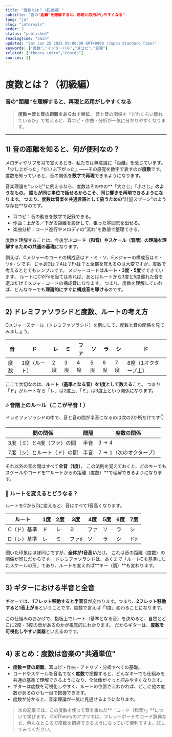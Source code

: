 ```yaml
---
title: "度数とは？（初級編）"
subtitle: "音の"距離"を理解すると、再現と応用がしやすくなる"
lang: "ja"
slug: "intervals"
order: 2
status: "published"
readingTime: "5min"
updated: "Sat Jan 25 2025 09:00:00 GMT+0900 (Japan Standard Time)"
keywords: ["度数","インターバル","耳コピ","音程"]
related: ["theory-intro","chords"]
sources: []
---
```



# 度数とは？（初級編）

### 音の"距離"を理解すると、再現と応用がしやすくなる

> **度数＝音と音の距離をあらわす単位**。
> 音と音の関係を「どれくらい離れているか」で考えると、耳コピ・作曲・分析が一気に分かりやすくなります。

---

## 1) 音の距離を知ると、何が便利なの？

メロディやリフを耳で覚えるとき、私たちは無意識に「距離」を感じています。
「少し上がった」「だいぶ下がった」――その感覚を数字で表すのが**度数**です。
度数を知っていると、音の関係を**数字で再現**できるようになります。

音楽理論を"レシピ"に例えるなら、度数はその中の**「大さじ」「小さじ」**のようなもの。
誰もが同じ単位で話せるからこそ、**同じ響きを再現できる**ようになります。
つまり、度数は音楽を共通言語として扱うための**"計量スプーン"のような存在**なのです。

* 耳コピ：音の動きを数字で記録できる。
* 作曲：上がる／下がる距離を設計して、狙った雰囲気を出せる。
* 楽曲分析：コード進行やメロディの"流れ"を数値で整理できる。

度数を理解することは、今後学ぶ**コード（和音）やスケール（音階）**の理論を理解するための**共通の基礎**になります。

例えば、Cメジャーのコードの構成音はド・ミ・ソ、Eメジャーの構成音はミ・ソ♯・シです。じゃあDは？Aは？F♯は？と全部を覚えるのは大変ですが、度数で考えるととてもシンプルです。
メジャーコードは**ルート・3度・5度**でできています。
ルートにCやF♯を当てはめれば、あとはルートから3度と5度離れた音を選ぶだけでメジャーコードの構成音になります。
つまり、度数を理解していれば、どんなキーでも**理論的にすぐに構成音を導ける**のです。

---

## 2) ドレミファソラシドと度数、ルートの考え方

Cメジャースケール（ドレミファソラシド）を例にして、度数と音の関係を見てみましょう。

| 音  | ド       | レ  | ミ  | ファ | ソ  | ラ  | シ  | ド           |
| -- | ------- | -- | -- | -- | -- | -- | -- | ----------- |
| 度数 | 1度（ルート） | 2度 | 3度 | 4度 | 5度 | 6度 | 7度 | 8度（1オクターブ上） |

ここで大切なのは、**ルート（基準となる音）を1度として数える**こと。
つまり「ド」がルートなら「レ」は2度上、「ミ」は3度上という関係になります。

### 🎶 音階上のルール（ここが半音！）

ドレミファソラシドの中で、音と音の間が半音になるのは次の2か所だけです👇

| 間の関係           | 間隔 | 度数の関係          |
| -------------- | -- | -------------- |
| 3度（ミ）と4度（ファ）の間 | 半音 | 3 → 4          |
| 7度（シ）とルート（ド）の間 | 半音 | 7 → 1（次のオクターブ） |

それ以外の音の間はすべて**全音（1度）**。
この法則を覚えておくと、どのキーでもスケールやコードを**ルートからの距離（度数）**で理解できるようになります。

### 🎸 ルートを変えるとどうなる？

ルートをCからDに変えると、音はすべて1音高くなります。

| ルート    | 1度 | 2度 | 3度  | 4度 | 5度 | 6度 | 7度 |
| ------ | -- | -- | --- | -- | -- | -- | -- |
| C（ド）基準 | ド  | レ  | ミ   | ファ | ソ  | ラ  | シ  |
| D（レ）基準 | レ  | ミ  | ファ♯ | ソ  | ラ  | シ  | ド♯ |

聞いた印象はほぼ同じですが、**全体が1音高い**だけ。
これは音の距離（度数）の関係が同じだからです。
ドレミファソラシドは、あくまで「ルートCを基準にしたスケールの形」であり、ルートを変えれば**キー（調）**も変わります。

---

## 3) ギターにおける半音と全音

ギターでは、**1フレット移動すると半音**音が変わります。つまり、**2フレット移動すると1音上がる**ということです。度数で言えば「1度」変わることになります。

この仕組みのおかげで、指板上でルート（基準となる音）を決めると、自然とどこに2度・3度の音があるのかが視覚的にわかります。
だからギターは、**度数を可視化しやすい楽器**といえるのです。

---

## 4) まとめ：度数は音楽の"共通単位"

* **度数＝音の距離**。耳コピ・作曲・アドリブ・分析すべての基礎。
* コードやスケールを音名でなく**度数**で把握すると、どんなキーでも仕組みを共通の基準で理解できるようになり、全体像がぐっと掴みやすくなります。
* ギターは度数を可視化しやすく、ルートの位置さえわかれば、どこに他の度数があるのかも一目で把握できます。
* 度数が分かると、音楽理論が一気に見通せるようになります。

> 次の記事では、この度数を使って音を重ねた**「コード（和音）」**について学びます。
> OtoTheoryのアプリでは、フレットボードやコード辞典など、色んなところで度数を把握できるようになっていて便利ですよ。試してみてください。
